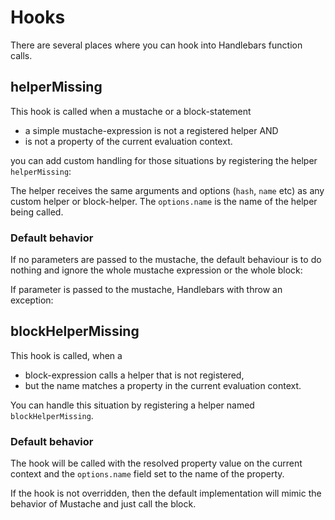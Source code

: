 # Hooks

There are several places where you can hook into Handlebars function calls.

## helperMissing

This hook is called when a mustache or a block-statement

- a simple mustache-expression is not a registered helper AND
- is not a property of the current evaluation context.

you can add custom handling for those situations by registering the helper `helperMissing`:

<ExamplePart examplePage="/zh/examples/hook-helper-missing.md" show="template" />
<ExamplePart examplePage="/zh/examples/hook-helper-missing.md" show="preparationScript" />
<ExamplePart examplePage="/zh/examples/hook-helper-missing.md" show="output" />

The helper receives the same arguments and options (`hash`, `name` etc) as any custom helper or block-helper. The
`options.name` is the name of the helper being called.

### Default behavior

If no parameters are passed to the mustache, the default behaviour is to do nothing and ignore the whole mustache
expression or the whole block:

<Flex>
<ExamplePart examplePage="/zh/examples/hook-helper-missing-default-no-param.md" show="template" />
<ExamplePart examplePage="/zh/examples/hook-helper-missing-default-no-param.md" show="output" />
</Flex>

If parameter is passed to the mustache, Handlebars with throw an exception:

<Flex>
<ExamplePart examplePage="/zh/examples/hook-helper-missing-default-param.md" show="template" />
<ExamplePart examplePage="/zh/examples/hook-helper-missing-default-param.md" show="error" />
</Flex>

## blockHelperMissing

This hook is called, when a

- block-expression calls a helper that is not registered,
- but the name matches a property in the current evaluation context.

You can handle this situation by registering a helper named `blockHelperMissing`.

<ExamplePart examplePage="/zh/examples/hook-block-helper-missing.md" show="template" />
<ExamplePart examplePage="/zh/examples/hook-block-helper-missing.md" show="preparationScript" />
<ExamplePart examplePage="/zh/examples/hook-block-helper-missing.md" show="output" />

### Default behavior

The hook will be called with the resolved property value on the current context and the `options.name` field set to the
name of the property.

If the hook is not overridden, then the default implementation will mimic the behavior of Mustache and just call the
block.

<ExamplePart examplePage="/zh/examples/hook-block-helper-missing-default.md" show="template" />
<ExamplePart examplePage="/zh/examples/hook-block-helper-missing-default.md" show="output" />

